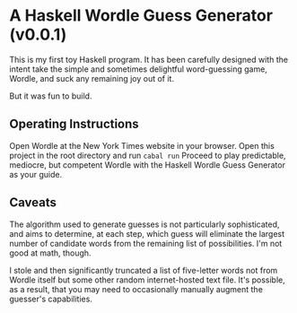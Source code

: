 # A Haskell Wordle Guess Generator (v0.0.1)

This is my first toy Haskell program. It has been carefully designed with the intent take the simple and sometimes delightful word-guessing game, Wordle, and suck any remaining joy out of it.

But it was fun to build.

## Operating Instructions

Open Wordle at the New York Times website in your browser. Open this project in the root directory and run `cabal run`
Proceed to play predictable, mediocre, but competent Wordle with the Haskell Wordle Guess Generator as your guide.

## Caveats

The algorithm used to generate guesses is not particularly sophisticated, and aims to determine, at each step, which guess will eliminate the largest number of candidate words from the remaining list of possibilities. I'm not good at math, though.

I stole and then significantly truncated a list of five-letter words not from Wordle itself but some other random internet-hosted text file. It's possible, as a result, that you may need to occasionally manually augment the guesser's capabilities.
